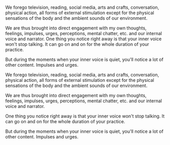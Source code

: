 We forego television, reading, social media, arts and crafts, conversation, physical action, all forms of external stimulation except for the physical sensations of the body and the ambient sounds of our environment.

We are thus brought into direct engagement with my own thoughts, feelings, impulses, urges, perceptions, mental chatter, etc. and our internal voice and narrator.
One thing you notice right away is that your inner voice won't stop talking. It can go on and on for the whole duration of your practice.

But during the moments when your inner voice is quiet, you'll notice a lot of other content. Impulses and urges.

We forego television, reading, social media, arts and crafts, conversation, physical action, all forms of external stimulation except for the physical sensations of the body and the ambient sounds of our environment.

We are thus brought into direct engagement with my own thoughts, feelings, impulses, urges, perceptions, mental chatter, etc. and our internal voice and narrator.

One thing you notice right away is that your inner voice won't stop talking. It can go on and on for the whole duration of your practice.

But during the moments when your inner voice is quiet, you'll notice a lot of other content. Impulses and urges.
